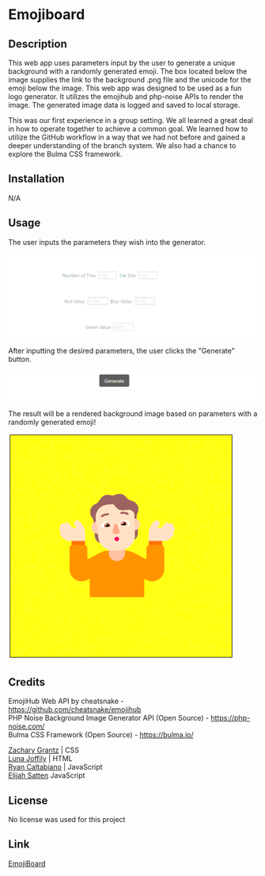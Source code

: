 # Emojiboard

## Description

This web app uses parameters input by the user to generate a unique background with a randomly
generated emoji. The box located below the image supplies the link to the background .png file 
and the unicode for the emoji below the image. This web app was designed to be used as a fun 
logo generator. It utilizes the emojihub and php-noise APIs to render the image. The generated 
image data is logged and saved to local storage.

This was our first experience in a group setting. We all learned a great deal in how to operate
together to achieve a common goal. We learned how to utilize the GitHub workflow in a way that we 
had not before and gained a deeper understanding of the branch system. We also had a chance to
explore the Bulma CSS framework.

## Installation

N/A

## Usage

The user inputs the parameters they wish into the generator.

![Input](assets/image/Screenshot_input.png)

After inputting the desired parameters, the user clicks the "Generate" button.

![Generate](assets/image/Screenshot_generate.png)

The result will be a rendered background image based on parameters with a randomly 
generated emoji!

![Result](assets/image/Screenshot_result.png)

## Credits

EmojiHub Web API by cheatsnake - https://github.com/cheatsnake/emojihub <br/>
PHP Noise Background Image Generator API (Open Source) - https://php-noise.com/ <br/>
Bulma CSS Framework (Open Source) - https://bulma.io/

[Zachary Grantz](https://github.com/ZekuzaKeane/) | CSS <br/>
[Luna Joffily](https://github.com/Lujoffily/) | HTML <br/>
[Ryan Caltabiano](https://github.com/Ryan9698/) | JavaScript </br>
[Elijah Satten](https://github.com/elijahsatten/) JavaScript </br>



## License

No license was used for this project

## Link

[EmojiBoard](https://zekuzakeane.github.io/emojiboard/)
